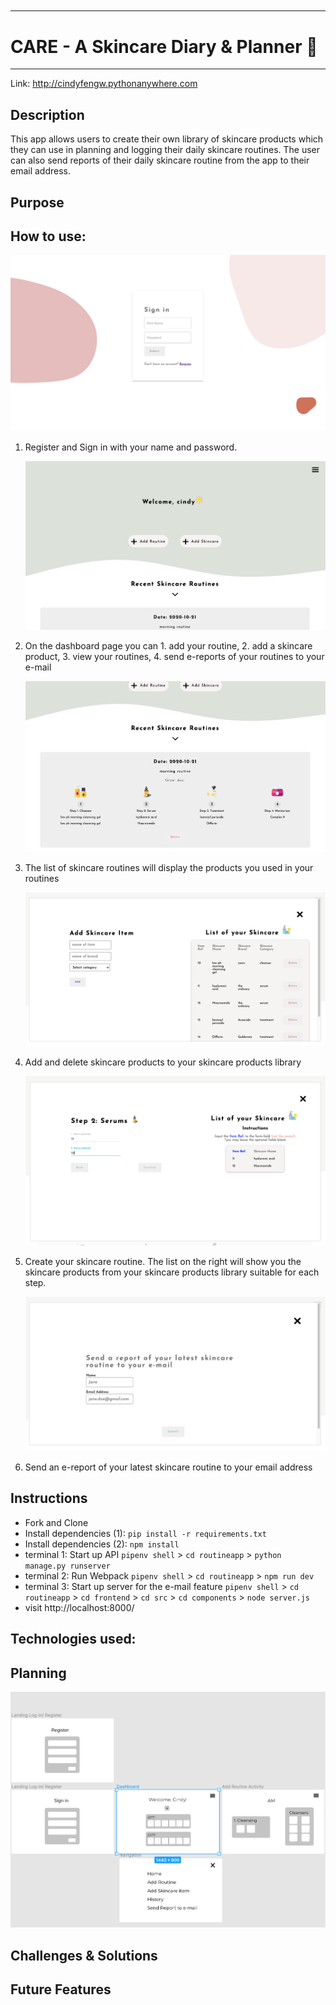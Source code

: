 ## <pre>

---

# CARE - A Skincare Diary & Planner 🌿

---

Link: http://cindyfengw.pythonanywhere.com

## Description

This app allows users to create their own library of skincare products which they can use in planning and logging their daily skincare routines. The user can also send reports of their daily skincare routine from the app to their email address.

## Purpose

## How to use:

![Sign in page](signin.png)

1. Register and Sign in with your name and password.

   ![Dashboard page](header.png)

2. On the dashboard page you can 1. add your routine, 2. add a skincare product, 3. view your routines, 4. send e-reports of your routines to your e-mail

   ![Routines page](routines.png)

3. The list of skincare routines will display the products you used in your routines

   ![skincare products](skincareproducts.png)

4. Add and delete skincare products to your skincare products library

   ![serum form page](serumform.png)

5. Create your skincare routine. The list on the right will show you the skincare products from your skincare products library suitable for each step.

   ![e-mail form](email.png)

6. Send an e-report of your latest skincare routine to your email address

## Instructions

- Fork and Clone
- Install dependencies (1): `pip install -r requirements.txt`
- Install dependencies (2): `npm install`
- terminal 1: Start up API `pipenv shell` > `cd routineapp` > `python manage.py runserver`
- terminal 2: Run Webpack `pipenv shell` > `cd routineapp` > `npm run dev`
- terminal 3: Start up server for the e-mail feature `pipenv shell` > `cd routineapp` > `cd frontend` > `cd src` > `cd components` > `node server.js`
- visit http://localhost:8000/

## Technologies used:

## Planning

![wireframe overview](wireframe.png)

## Challenges & Solutions

## Future Features

</pre>
